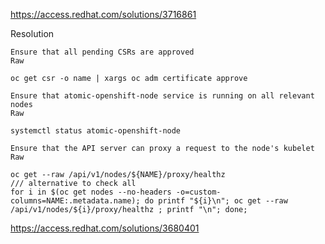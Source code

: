 https://access.redhat.com/solutions/3716861


Resolution

    Ensure that all pending CSRs are approved
    Raw

    oc get csr -o name | xargs oc adm certificate approve

    Ensure that atomic-openshift-node service is running on all relevant nodes
    Raw

    systemctl status atomic-openshift-node

    Ensure that the API server can proxy a request to the node's kubelet
    Raw

    oc get --raw /api/v1/nodes/${NAME}/proxy/healthz
    /// alternative to check all
    for i in $(oc get nodes --no-headers -o=custom-columns=NAME:.metadata.name); do printf "${i}\n"; oc get --raw /api/v1/nodes/${i}/proxy/healthz ; printf "\n"; done;




https://access.redhat.com/solutions/3680401
